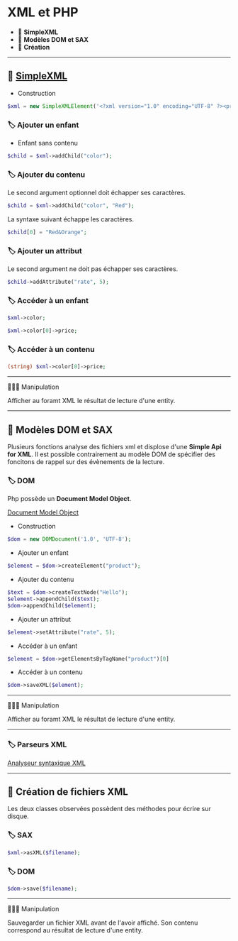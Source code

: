 # XML et PHP

*  🔖 **SimpleXML**
*  🔖 **Modèles DOM et SAX**
*  🔖 **Création**

___

## 📑 [SimpleXML](https://www.php.net/manual/fr/simplexml.examples-basic.php)

* Construction

```php
$xml = new SimpleXMLElement('<?xml version="1.0" encoding="UTF-8" ?><product/>');
```

### 🏷️ **Ajouter un enfant**

* Enfant sans contenu

```php
$child = $xml->addChild("color");
```

### 🏷️ **Ajouter du contenu**

Le second argument optionnel doit échapper ses caractères.

```php
$child = $xml->addChild("color", "Red");
```

La syntaxe suivant échappe les caractères.

```php
$child[0] = "Red&Orange";
```

### 🏷️ **Ajouter un attribut**

Le second argument ne doit pas échapper ses caractères.

```php
$child->addAttribute("rate", 5);
```

### 🏷️ **Accéder à un enfant**

```php
$xml->color;
```

```php
$xml->color[0]->price;
```

### 🏷️ **Accéder à un contenu**

```php
(string) $xml->color[0]->price;
```

___

👨🏻‍💻 Manipulation

Afficher au foramt XML le résultat de lecture d'une entity.

___

## 📑 Modèles DOM et SAX

Plusieurs fonctions  analyse des fichiers xml et displose d'une **Simple Api for XML**. Il est possible contrairement au modèle DOM de spécifier des foncitons de rappel sur des évènements de la lecture.

### 🏷️ **DOM**

Php possède un **Document Model Object**.

[Document Model Object](https://www.php.net/manual/fr/class.domdocument.php)

* Construction

```php
$dom = new DOMDocument('1.0', 'UTF-8');
```

* Ajouter un enfant

```php
$element = $dom->createElement("product");
```

* Ajouter du contenu

```php
$text = $dom->createTextNode("Hello");
$element->appendChild($text);
$dom->appendChild($element);
```

* Ajouter un attribut

```php
$element->setAttribute("rate", 5);
```

* Accéder à un enfant

```php
$element = $dom->getElementsByTagName("product")[0]
```

* Accéder à un contenu

```php
$dom->saveXML($element);
```

___

👨🏻‍💻 Manipulation

Afficher au foramt XML le résultat de lecture d'une entity.

___

### 🏷️ **Parseurs XML**

[Analyseur syntaxique XML](https://www.php.net/manual/fr/book.xml.php)

___

## 📑 Création de fichiers XML

Les deux classes observées possèdent des méthodes pour écrire sur disque.

### 🏷️ **SAX**

```php
$xml->asXML($filename);
```

### 🏷️ **DOM**

```php
$dom->save($filename);
```

___

👨🏻‍💻 Manipulation

Sauvegarder un fichier XML avant de l'avoir affiché. Son contenu correspond au résultat de lecture d'une entity.